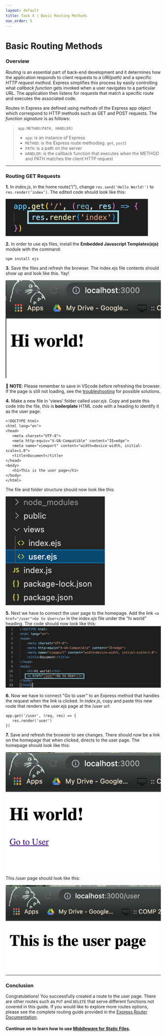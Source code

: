 ```yaml
---
layout: default
title: Task 4 | Basic Routing Methods
nav_order: 5
---
```


# Basic Routing Methods
### Overview
*Routing* is an essential part of back-end development and it determines how the application responds to client requests to a *URI(path)* and a specific *HTTP request method*. Express simplifies this process by easily controlling what *callback function* gets invoked when a user navigates to a particular URL. The application then listens for requests that match a specific route and executes the associated code.

Routes in Express are defined using *methods* of the Express app object which correspond to HTTP methods such as GET and POST requests. The *function signature* is as follows:

>`app.METHOD(PATH, HANDLER)`
> - `app`: is an instance of Express
> - `METHOD`: is the Express route method(eg. `get`, `post`)
> - `PATH`: is a path on the server
> - `HANDLER`: is the callback function that executes when the METHOD and PATH matches the client HTTP request

---

### Routing GET Requests

**1.**  In *index.js*, in the home route(“/”), change `res.send('Hello World!')` to `res.render(‘index’)`. The edited code should look like this:

![render index.ejs](../assets/images/render_index.png)

**2.**  In order to use ejs files, install the **Embedded Javascript Templates(ejs)** module with the command:

```
npm install ejs
```

**3.**  Save the files and refresh the browser. The index.ejs file contents should show up and look like this. Yay!

![index working](../assets/images/index1.png)

💭 **NOTE**: Please remember to save in VScode before refreshing the browser. If the page is still not loading, see the [troubleshooting](troubleshooting.md) for possible solutions.

**4.**  Make a new file in 'views' folder called *user.ejs*. Copy and paste this code into the file, this is **boilerplate** HTML code with a heading to identify it as the user page:
```
<!DOCTYPE html>
<html lang="en">
<head>
   <meta charset="UTF-8">
   <meta http-equiv="X-UA-Compatible" content="IE=edge">
   <meta name="viewport" content="width=device-width, initial-scale=1.0">
   <title>Document</title>
</head>
<body>
   <h1>This is the user page</h1>
</body>
</html>
```

The file and folder structure should now look like this:

![user folder structure](../assets/images/user_file.png)


**5.**  Next we have to connect the user page to the homepage. Add the link `<a href="/user">Go to User</a>` in the *index.ejs* file under the “hi world” heading. The code should now look like this:
![index css](../assets/images/index_link.png)

**6.**  Now we have to connect "Go to user" to an Express method that handles the request when the link is clicked. In *index.js*, copy and paste this new route that renders the user.ejs page at the /user url:
```
app.get('/user', (req, res) => {
   res.render('user')
})
```

**7.**  Save and refresh the browser to see changes. There should now be a link on the homepage that when clicked, directs to the user page. The homepage should look like this:

![homepage with user link](../assets/images/homepage_user.png)

This /user page should look like this:

![user page](../assets/images/user_page.png)

---

### Conclusion
Congratulations! You successfully created a route to the user page. There are other routes such as `PUT` and `DELETE` that serve different functions not covered in this guide. If you would like to explore more routes options, please see the complete routing guide provided in the [Express Router Documentation](https://expressjs.com/en/guide/routing.html).

#### Continue on to learn how to use [Middleware for Static Files](step-5.md).


